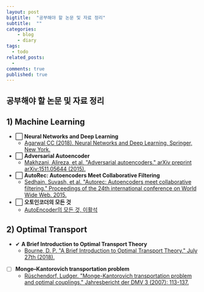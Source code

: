 ```yaml
---
layout: post
bigtitle:  "공부해야 할 논문 및 자료 정리"
subtitle:  ""
categories:
    - blog
    - diary
tags:
  - todo
related_posts:
  - 
comments: true
published: true
---
```


## 공부해야 할 논문 및 자료 정리

## 1) Machine Learning
- ⬜ **Neural Networks and Deep Learning**
  - [Agarwal CC (2018). Neural Networks and Deep Learning, Springer, New York.](https://link.springer.com/content/pdf/10.1007/978-3-319-94463-0.pdf)
- ⬜ **Adversarial Autoencoder**  
  - [Makhzani, Alireza, et al. "Adversarial autoencoders." arXiv preprint arXiv:1511.05644 (2015).](https://arxiv.org/pdf/1511.05644.pdf)  
- ⬜ **AutoRec: Autoencoders Meet Collaborative Filtering**  
  - [Sedhain, Suvash, et al. "Autorec: Autoencoders meet collaborative filtering." Proceedings of the 24th international conference on World Wide Web. 2015.](https://dl.acm.org/doi/pdf/10.1145/2740908.2742726)  
- ⬜ **오토인코더의 모든 것**  
  - [AutoEncoder의 모든 것, 이활석](https://www.slideshare.net/NaverEngineering/ss-96581209)  

## 2) Optimal Transport  
- ✔ **A Brief Introduction to Optimal Transport Theory**  
  - [Bourne, D. P. "A Brief Introduction to Optimal Transport Theory." July 27th (2018).](http://www.maths.gla.ac.uk/~gbellamy/LMS/BourneLectures.pdf)  
- [ ] **Monge–Kantorovich transportation problem**  
  - [Rüschendorf, Ludger. "Monge-Kantorovich transportation problem and optimal couplings." Jahresbericht der DMV 3 (2007): 113-137.](https://citeseerx.ist.psu.edu/viewdoc/download?doi=10.1.1.69.6344&rep=rep1&type=pdf)